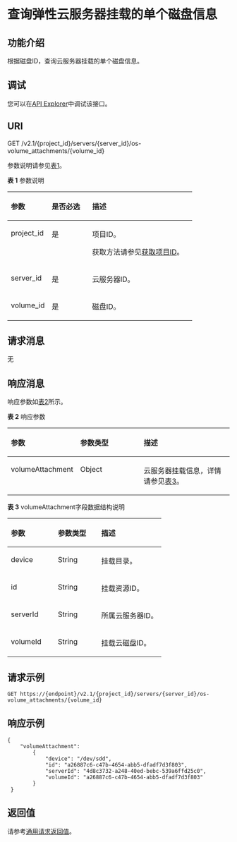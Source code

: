 # 查询弹性云服务器挂载的单个磁盘信息<a name="ecs_03_0902"></a>

## 功能介绍<a name="section21764736"></a>

根据磁盘ID，查询云服务器挂载的单个磁盘信息。

## 调试<a name="section926243314015"></a>

您可以在[API Explorer](https://apiexplorer.developer.huaweicloud.com/apiexplorer/doc?product=ECS&api=NovaShowServerVolume)中调试该接口。

## URI<a name="section61664903"></a>

GET /v2.1/\{project\_id\}/servers/\{server\_id\}/os-volume\_attachments/\{volume\_id\}

参数说明请参见[表1](#table61787501)。

**表 1**  参数说明

<a name="table61787501"></a>
<table><thead align="left"><tr id="row44555055"><th class="cellrowborder" valign="top" width="22.06%" id="mcps1.2.4.1.1"><p id="p5187119"><a name="p5187119"></a><a name="p5187119"></a>参数</p>
</th>
<th class="cellrowborder" valign="top" width="21.87%" id="mcps1.2.4.1.2"><p id="p17503500"><a name="p17503500"></a><a name="p17503500"></a>是否必选</p>
</th>
<th class="cellrowborder" valign="top" width="56.07%" id="mcps1.2.4.1.3"><p id="p8497414"><a name="p8497414"></a><a name="p8497414"></a>描述</p>
</th>
</tr>
</thead>
<tbody><tr id="row9860484"><td class="cellrowborder" valign="top" width="22.06%" headers="mcps1.2.4.1.1 "><p id="p3763337517142"><a name="p3763337517142"></a><a name="p3763337517142"></a>project_id</p>
</td>
<td class="cellrowborder" valign="top" width="21.87%" headers="mcps1.2.4.1.2 "><p id="p2840453517142"><a name="p2840453517142"></a><a name="p2840453517142"></a>是</p>
</td>
<td class="cellrowborder" valign="top" width="56.07%" headers="mcps1.2.4.1.3 "><p id="p37593705"><a name="p37593705"></a><a name="p37593705"></a>项目ID。</p>
<p id="p1180512217438"><a name="p1180512217438"></a><a name="p1180512217438"></a>获取方法请参见<a href="获取项目ID.md">获取项目ID</a>。</p>
</td>
</tr>
<tr id="row94772224570"><td class="cellrowborder" valign="top" width="22.06%" headers="mcps1.2.4.1.1 "><p id="p42688329"><a name="p42688329"></a><a name="p42688329"></a>server_id</p>
</td>
<td class="cellrowborder" valign="top" width="21.87%" headers="mcps1.2.4.1.2 "><p id="p35202648"><a name="p35202648"></a><a name="p35202648"></a>是</p>
</td>
<td class="cellrowborder" valign="top" width="56.07%" headers="mcps1.2.4.1.3 "><p id="p32842235"><a name="p32842235"></a><a name="p32842235"></a><span id="text6498657125016"><a name="text6498657125016"></a><a name="text6498657125016"></a>云服务器</span>ID。</p>
</td>
</tr>
<tr id="row976327317144"><td class="cellrowborder" valign="top" width="22.06%" headers="mcps1.2.4.1.1 "><p id="p2068039117144"><a name="p2068039117144"></a><a name="p2068039117144"></a>volume_id</p>
</td>
<td class="cellrowborder" valign="top" width="21.87%" headers="mcps1.2.4.1.2 "><p id="p6449900717144"><a name="p6449900717144"></a><a name="p6449900717144"></a>是</p>
</td>
<td class="cellrowborder" valign="top" width="56.07%" headers="mcps1.2.4.1.3 "><p id="p5703706317144"><a name="p5703706317144"></a><a name="p5703706317144"></a>磁盘ID。</p>
</td>
</tr>
</tbody>
</table>

## 请求消息<a name="section18113219"></a>

无

## 响应消息<a name="section28801245"></a>

响应参数如[表2](#table769899)所示。

**表 2**  响应参数

<a name="table769899"></a>
<table><thead align="left"><tr id="row6968742"><th class="cellrowborder" valign="top" width="30.330000000000002%" id="mcps1.2.4.1.1"><p id="p62404314"><a name="p62404314"></a><a name="p62404314"></a>参数</p>
</th>
<th class="cellrowborder" valign="top" width="28.82%" id="mcps1.2.4.1.2"><p id="p3528183"><a name="p3528183"></a><a name="p3528183"></a>参数类型</p>
</th>
<th class="cellrowborder" valign="top" width="40.849999999999994%" id="mcps1.2.4.1.3"><p id="p17347392"><a name="p17347392"></a><a name="p17347392"></a>描述</p>
</th>
</tr>
</thead>
<tbody><tr id="row13299239"><td class="cellrowborder" valign="top" width="30.330000000000002%" headers="mcps1.2.4.1.1 "><p id="p3496541"><a name="p3496541"></a><a name="p3496541"></a>volumeAttachment</p>
</td>
<td class="cellrowborder" valign="top" width="28.82%" headers="mcps1.2.4.1.2 "><p id="p56686067"><a name="p56686067"></a><a name="p56686067"></a>Object</p>
</td>
<td class="cellrowborder" valign="top" width="40.849999999999994%" headers="mcps1.2.4.1.3 "><p id="p52192065"><a name="p52192065"></a><a name="p52192065"></a><span id="text648375815506"><a name="text648375815506"></a><a name="text648375815506"></a>云服务器</span>挂载信息，详情请参见<a href="#table42716605">表3</a>。</p>
</td>
</tr>
</tbody>
</table>

**表 3**  volumeAttachment字段数据结构说明

<a name="table42716605"></a>
<table><thead align="left"><tr id="row6429"><th class="cellrowborder" valign="top" width="30.51694830516948%" id="mcps1.2.4.1.1"><p id="p5194174482"><a name="p5194174482"></a><a name="p5194174482"></a>参数</p>
</th>
<th class="cellrowborder" valign="top" width="28.25717428257174%" id="mcps1.2.4.1.2"><p id="p1119131710483"><a name="p1119131710483"></a><a name="p1119131710483"></a>参数类型</p>
</th>
<th class="cellrowborder" valign="top" width="41.22587741225877%" id="mcps1.2.4.1.3"><p id="p101931717485"><a name="p101931717485"></a><a name="p101931717485"></a>描述</p>
</th>
</tr>
</thead>
<tbody><tr id="row54793251"><td class="cellrowborder" valign="top" width="30.51694830516948%" headers="mcps1.2.4.1.1 "><p id="p9068361"><a name="p9068361"></a><a name="p9068361"></a>device</p>
</td>
<td class="cellrowborder" valign="top" width="28.25717428257174%" headers="mcps1.2.4.1.2 "><p id="p39066822"><a name="p39066822"></a><a name="p39066822"></a>String</p>
</td>
<td class="cellrowborder" valign="top" width="41.22587741225877%" headers="mcps1.2.4.1.3 "><p id="p25555552"><a name="p25555552"></a><a name="p25555552"></a>挂载目录。</p>
</td>
</tr>
<tr id="row28673382"><td class="cellrowborder" valign="top" width="30.51694830516948%" headers="mcps1.2.4.1.1 "><p id="p40842582"><a name="p40842582"></a><a name="p40842582"></a>id</p>
</td>
<td class="cellrowborder" valign="top" width="28.25717428257174%" headers="mcps1.2.4.1.2 "><p id="p2490560"><a name="p2490560"></a><a name="p2490560"></a>String</p>
</td>
<td class="cellrowborder" valign="top" width="41.22587741225877%" headers="mcps1.2.4.1.3 "><p id="p3679585"><a name="p3679585"></a><a name="p3679585"></a>挂载资源ID。</p>
</td>
</tr>
<tr id="row33116269"><td class="cellrowborder" valign="top" width="30.51694830516948%" headers="mcps1.2.4.1.1 "><p id="p65172112"><a name="p65172112"></a><a name="p65172112"></a>serverId</p>
</td>
<td class="cellrowborder" valign="top" width="28.25717428257174%" headers="mcps1.2.4.1.2 "><p id="p43655223"><a name="p43655223"></a><a name="p43655223"></a>String</p>
</td>
<td class="cellrowborder" valign="top" width="41.22587741225877%" headers="mcps1.2.4.1.3 "><p id="p15056362"><a name="p15056362"></a><a name="p15056362"></a>所属<span id="text1127415975016"><a name="text1127415975016"></a><a name="text1127415975016"></a>云服务器</span>ID。</p>
</td>
</tr>
<tr id="row1289536"><td class="cellrowborder" valign="top" width="30.51694830516948%" headers="mcps1.2.4.1.1 "><p id="p37343614"><a name="p37343614"></a><a name="p37343614"></a>volumeId</p>
</td>
<td class="cellrowborder" valign="top" width="28.25717428257174%" headers="mcps1.2.4.1.2 "><p id="p64098994"><a name="p64098994"></a><a name="p64098994"></a>String</p>
</td>
<td class="cellrowborder" valign="top" width="41.22587741225877%" headers="mcps1.2.4.1.3 "><p id="p20397636"><a name="p20397636"></a><a name="p20397636"></a>挂载云磁盘ID。</p>
</td>
</tr>
</tbody>
</table>

## 请求示例<a name="section165814342372"></a>

```
GET https://{endpoint}/v2.1/{project_id}/servers/{server_id}/os-volume_attachments/{volume_id}
```

## 响应示例<a name="section1278119174536"></a>

```
{
    "volumeAttachment": 
        {
            "device": "/dev/sdd",
            "id": "a26887c6-c47b-4654-abb5-dfadf7d3f803",
            "serverId": "4d8c3732-a248-40ed-bebc-539a6ffd25c0",
            "volumeId": "a26887c6-c47b-4654-abb5-dfadf7d3f803"
        }
 }
```

## 返回值<a name="section57884614"></a>

请参考[通用请求返回值](通用请求返回值.md)。

